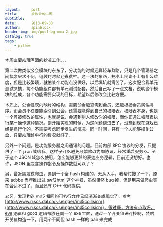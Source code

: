 ```yaml
---
layout:     post
title:      抄作业的一周
subtitle:   
date:       2013-09-08
author:     spin6lock
header-img: img/post-bg-mma-2.jpg
catalog: true
tags:
    - python
---
```

本周主要处理军团的抄袭工作。。。

第二次做类似公会模块的东东了，分功能的时候还算轻车熟路，只是几个管理器之间概念层次不同，组装的时候还真费神。这一块的东西，技术上倒谈不上有什么难度，但是比较繁琐，就怕某个功能点没做好，以后填坑就痛苦了。这次配合着单元测试来搞，每个功能组件都有单元测试配套，然后自己写了一点文档，说明这个模块的组成，各个功能需要实现的目标，希望以后修改会比较方便。

本质上，公会是双向映射的结构，需要公会能查询到会员，还能根据会员属性排序。而会员不仅要能索引到公会，还需要能得到自己的权限表。权限表本身，也是一个可被修改的属性，也就是说，会遇到别人修改你的权限，而你正通过权限表执行某一操作这种情况。刚开始实现的时候，为这问题绕进去了，没想到现在游戏已经是串行化的，不需要考虑同步发生的情况。同一时间，只有一个人能够操作公会，只要处理好串行的情况就好了。

另外一个问题，是功能服务器之间通讯的问题。目前内部 RPC 协议的分发，只提供了一个 json 域给我。这样子可以避免频繁修改内部协议，经常重启服务器。至于这个 JSON 域怎么使用，怎么能够更好的表达业务逻辑，目前还没想好。也许，JSON 里包含操作指令及操作数就可以了？

另，最近朋友做爬虫，遇到一个全 flash 构建的，无从入手，我帮忙搜了一下，原来 adobe 当年推出过 swf2html 这个神器，虽然偶然 bug 掉，但是用来做爬虫实在合适不过了，而且还有 C++ 代码提供。

又另，发现构造 md5 相同的可执行文件已经渐渐变成现实了，参考 [http://www.mscs.dal.ca/~selinger/md5collision/](http://www.mscs.dal.ca/~selinger/md5collision/)，很过瘾，方法有点取巧，evil 逻辑和 good 逻辑都放在同一个 exe 里面，通过一个开关值进行控制，然后开关值构造一下，用两个不同但 hash 一样的 pair 来完成 
